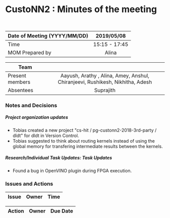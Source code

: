 # CustoNN2 : Minutes of the meeting
<br/>

| Date of Meeting (YYYY/MM/DD)  | 2019/05/08   |  
|:--- | :---: |  
| Time  |  15:15 - 17:45 |  
| MOM Prepared by  | Alina  |  

| Team | |
| --- | :---: |
| Present members | Aayush, Arathy , Alina, Amey, Anshul, Chiranjeevi, Rushikesh, Nikhitha, Adesh | 
| Absentees | Suprajith |

### Notes and Decisions 
##### Project organization updates
- Tobias created a new project "cs-hit / pg-custonn2-2018-3rd-party / dldt" for dldt in Version Control.
- Tobias suggested to think about routing kernels instead of using the global memory for transfering intermediate results between the kernels.

 
##### Research/Individual Task Updates: Task Updates
- Found a bug in OpenVINO plugin during FPGA execution.


### Issues and Actions
| Issue | Owner | Time |
|:--- | :--- | :---: |

|Action| Owner|Due Date|
|:--- | :--- | :---: |


